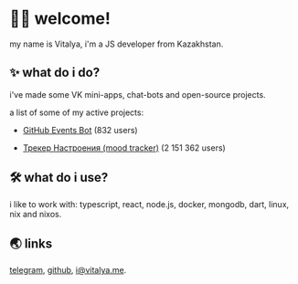 
<h1>👨‍🦰 welcome!</h1>
<p>my name is Vitalya, i'm a JS developer from Kazakhstan.</p>
<h2>✨ what do i do?</h2>
<p>i've made some VK mini-apps, chat-bots and open-source projects.</p>
<p>a list of some of my active projects:</p>
<ul>
<li>
<p><a href="https://vk.com/githubbot">GitHub Events Bot</a> (832 users)</p>
</li>
<li>
<p><a href="https://vk.com/moodapp">Трекер Настроения (mood tracker)</a> (2 151 362 users)</p>
</li>
</ul>
<h2>🛠️ what do i use?</h2>
<p>i like to work with:
typescript, react, node.js, docker, mongodb, dart, linux, nix and nixos.</p>
<h2>🌏 links</h2>
<p><a href="https://t.me/vitalyavolyn">telegram</a>, <a href="https://github.com/vitalyavolyn">github</a>, <a href="mailto:i@vitalya.me">i@vitalya.me</a>.</p>

